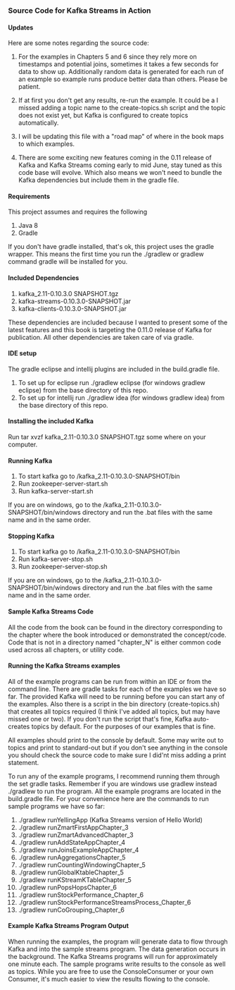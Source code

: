 ### Source Code for Kafka Streams in Action


#### Updates

Here are some notes regarding the source code:

1. For the examples in Chapters 5 and 6 since they rely more on timestamps and potential joins, sometimes it takes a few seconds for
data to show up.  Additionally random data is generated for each run of an example
so example runs produce better data than others.  Please be patient.

2. If at first you don't get any results, re-run the example.  It could be a I missed adding a topic name to the create-topics.sh script and the topic does not
exist yet, but Kafka is configured to create topics automatically.

3. I will be updating this file with a "road map" of where in the book maps to
which examples.

4. There are some exciting new features coming in the 0.11 release of Kafka and Kafka Streams coming early to mid June, stay tuned
as this code base will evolve.  Which also means we won't need to bundle the Kafka dependencies but include them in the gradle file.



#### Requirements
This project assumes and requires the following

1. Java 8
2. Gradle

If you don't have gradle installed, that's ok, this project uses the gradle wrapper.  This means
the first time you run the ./gradlew or gradlew command gradle will be installed for you.

#### Included Dependencies

1. kafka_2.11-0.10.3.0 SNAPSHOT.tgz
2. kafka-streams-0.10.3.0-SNAPSHOT.jar
3. kafka-clients-0.10.3.0-SNAPSHOT.jar

These dependencies are included because I wanted to present some of the latest features and this book
is targeting the 0.11.0 release of Kafka for publication.  All other dependencies are taken care of via gradle.
 
#### IDE setup
The gradle eclipse and intellij plugins are included in the build.gradle file.
 
1. To set up for eclipse run  ./gradlew eclipse (for windows gradlew eclipse) from the base directory of this repo.
2. To set up for intellij run ./gradlew idea (for windows gradlew idea) from the base directory of this repo.

#### Installing the included Kafka
Run tar xvzf  kafka_2.11-0.10.3.0 SNAPSHOT.tgz some where on your computer.

#### Running Kafka
1. To start kafka go to <install dir>/kafka_2.11-0.10.3.0-SNAPSHOT/bin
2. Run zookeeper-server-start.sh
3. Run kafka-server-start.sh

If you are on windows, go to the <install dir>/kafka_2.11-0.10.3.0-SNAPSHOT/bin/windows directory
and run the .bat files with the same name and in the same order.
 
#### Stopping Kafka
1. To start kafka go to <install dir>/kafka_2.11-0.10.3.0-SNAPSHOT/bin
2. Run kafka-server-stop.sh
3. Run zookeeper-server-stop.sh

If you are on windows, go to the <install dir>/kafka_2.11-0.10.3.0-SNAPSHOT/bin/windows directory
and run the .bat files with the same name and in the same order.

#### Sample Kafka Streams Code
All the code from the book can be found in the directory corresponding to the chapter where
the book introduced or demonstrated the concept/code.  Code that is not in a directory named "chapter_N" is either
common code used across all chapters, or utility code.
 
#### Running the Kafka Streams examples
 
All of the example programs can be run from within an IDE or from the command line.  There are gradle
tasks for each of the examples we have so far.  The provided Kafka will need to be running before
you can start any of the examples.  Also there is a script in the bin directory (create-topics.sh) that creates all topics
required (I think I've added all topics, but may have missed one or two).  If you don't run the script that's fine, Kafka auto-creates topics by default.  For the purposes
of our examples that is fine.

All examples should print to the console by default.  Some may write out to topics and print to standard-out
but if you don't see anything in the console you should check the source code to make sure
I did'nt miss adding a print statement.

To run any of the example programs, I recommend running them through the set gradle tasks.  Remember if you are
windows use gradlew instead  ./gradlew to run the program.  All the 
example programs are located in the build.gradle file.  For your convenience here are the commands to run sample programs
we have so far:

1. ./gradlew runYellingApp (Kafka Streams version of Hello World)
2. ./gradlew runZmartFirstAppChapter_3
3. ./gradlew runZmartAdvancedChapter_3
4. ./gradlew runAddStateAppChapter_4
5. ./gradlew runJoinsExampleAppChapter_4
6. ./gradlew runAggregationsChapter_5
7. ./gradlew runCountingWindowingChapter_5
8. ./gradlew runGlobalKtableChapter_5
9. ./gradlew runKStreamKTableChapter_5
10. ./gradlew runPopsHopsChapter_6
11. ./gradlew runStockPerformance_Chapter_6
12. ./gradlew runStockPerformanceStreamsProcess_Chapter_6
13. ./gradlew runCoGrouping_Chapter_6

#### Example Kafka Streams Program Output
When running the examples, the program will generate data to flow through Kafka and into the sample
streams program.  The data generation occurs in the background.  The Kafka Streams programs will run for 
approximately one minute each.  The sample programs write results to the console as well as topics.  While you
are free to use the ConsoleConsumer or your own Consumer, it's much easier to view the results flowing to the console.